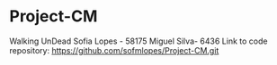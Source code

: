 # Project-CM

Walking UnDead
Sofia Lopes - 58175
Miguel Silva- 6436
Link to code repository: https://github.com/sofmlopes/Project-CM.git
